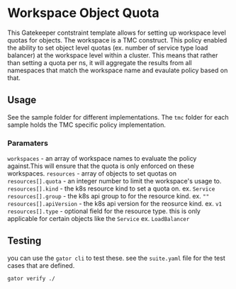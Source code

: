 # Workspace Object Quota

This Gatekeeper contstraint template allows for setting up workspace level quotas for objects. The workspace is a TMC construct. This policy enabled the ability to set object level quotas (ex. number of service type load balancer) at the workspace level within a cluster. This means that rather than setting a quota per ns, it will aggregate the results from all namespaces that match the workspace name and evaulate policy based on that.


## Usage

See the sample folder for different implementations. The `tmc` folder for each sample holds the TMC specific policy implementation.

### Paramaters

`workspaces` -  an array of workspace names to evaluate the policy against.This will ensure that the quota is only enforced on these workspaces.
`resources` - array of objects to set quotas on
`resources[].quota` - an integer number to limit the workspace's usage to.
`resources[].kind` -  the k8s resource kind to set a  quota on. ex. `Service`
`resources[].group` -  the k8s api group to for the resource kind. ex. `""`
`resources[].apiVersion` - the k8s api version for the reosurce kind. ex. `v1`
`resources[].type` - optional field for the resource type. this is only applicable for certain objects like the `Service` ex. `LoadBalancer`



## Testing

you can use the `gator cli` to test these. see the `suite.yaml` file for the test cases that are defined. 

```bash
gator verify ./
```
